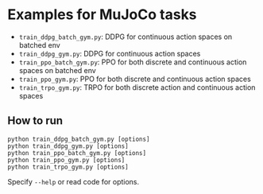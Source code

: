 # Examples for MuJoCo tasks

- `train_ddpg_batch_gym.py`: DDPG for continuous action spaces on batched env
- `train_ddpg_gym.py`: DDPG for continuous action spaces
- `train_ppo_batch_gym.py`: PPO for both discrete and continuous action spaces on batched env
- `train_ppo_gym.py`: PPO for both discrete and continuous action spaces
- `train_trpo_gym.py`: TRPO for both discrete action and continuous action spaces

## How to run

```
python train_ddpg_batch_gym.py [options]
python train_ddpg_gym.py [options]
python train_ppo_batch_gym.py [options]
python train_ppo_gym.py [options]
python train_trpo_gym.py [options]
```

Specify `--help` or read code for options.
